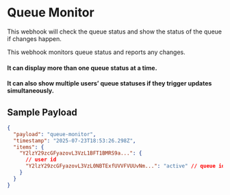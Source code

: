 # Queue Monitor

This webhook will check the queue status and show the status of the queue if changes happen.

This webhook monitors queue status and reports any changes.

#### It can display more than one queue status at a time.

#### It can also show multiple users’ queue statuses if they trigger updates simultaneously.

## Sample Payload

```json
{
  "payload": "queue-monitor",
  "timestamp": "2025-07-23T18:53:26.298Z",
  "items": {
    "Y2lzY29zcGFyazovL3VzL1BFT1BMRS9a...": {
      // user id
      "Y2lzY29zcGFyazovL3VzL0NBTExfUVVFVUUvNm...": "active" // queue id
    }
  }
}
```
